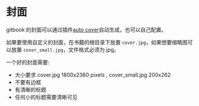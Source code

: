 # 封面

gitbook 的封面可以通过插件[auto cover](https://www.npmjs.com/package/gitbook-plugin-autocover)自动生成，也可以自己配置。

如果要使用自定义的封面，在书籍的根目录下放置 `cover.jpg`，如果想要缩略图可以放置 `cover_small.jpg`，文件格式必须为 jpg。

一个好的封面需要:

- 大小要求 cover.jpg 1800x2360 pixels , cover_small.jpg 200x262 
- 不要有边框
- 有清晰的标题
- 任何小的标题需要清晰可见

